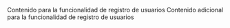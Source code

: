 Contenido para la funcionalidad de registro de usuarios
Contenido adicional para la funcionalidad de registro de usuarios
